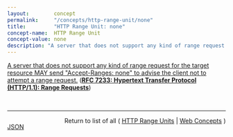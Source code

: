 ```yaml
---
layout:        concept
permalink:     "/concepts/http-range-unit/none"
title:         "HTTP Range Unit: none"
concept-name:  HTTP Range Unit
concept-value: none
description: "A server that does not support any kind of range request for the target resource MAY send \"Accept-Ranges: none\" to advise the client not to attempt a range request."
---
```


[A server that does not support any kind of range request for the target resource MAY send "Accept-Ranges: none" to advise the client not to attempt a range request.](https://datatracker.ietf.org/doc/html/rfc7233#section-2.3 "Read documentation for HTTP Range Unit &#34;none&#34;") (**[RFC 7233: Hypertext Transfer Protocol (HTTP/1.1): Range Requests](/specs/IETF/RFC/7233 "The Hypertext Transfer Protocol (HTTP) is an application-level protocol for distributed, collaborative, hypertext information systems. This document defines range requests and the rules for constructing and combining responses to those requests.")**)

<br/>
<hr/>

<p style="float : left"><a href="./none.json" title="JSON representing this particular Web Concept value">JSON</a></p>
<p style="text-align: right">Return to list of all ( <a href="../http-range-unit/">HTTP Range Units</a> | <a href="../">Web Concepts</a> )</p>
